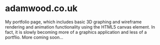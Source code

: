 # adamwood.co.uk
My portfolio page, which includes basic 3D graphing and wireframe rendering and animation functionality using the HTML5 canvas element.
In fact, it is slowly becoming more of a graphics application and less of a portflio.
More coming soon...